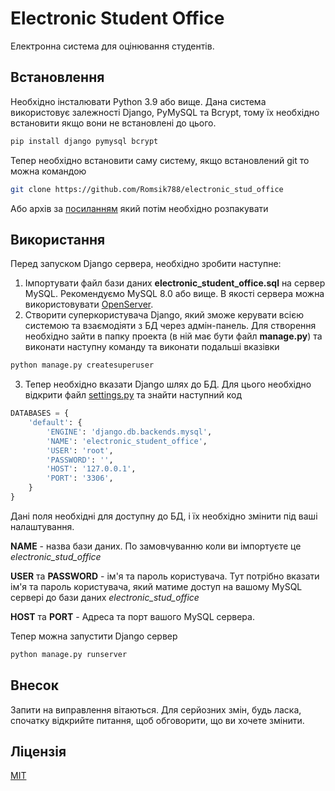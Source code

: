 # Electronic Student Office

Електронна система для оцінювання студентів.

## Встановлення

Необхідно інсталювати Python 3.9 або вище. Дана система використовує залежності Django, PyMySQL та Bcrypt, тому їх необхідно встановити якщо вони не встановлені до цього.

```bash
pip install django pymysql bcrypt
```
Тепер необхідно встановити саму систему, якщо встановлений git то можна командою
```bash
git clone https://github.com/Romsik788/electronic_stud_office
```
Або архів за [посиланням](https://github.com/Romsik788/electronic_stud_office/archive/refs/heads/main.zip) який потім необхідно розпакувати
## Використання

Перед запуском Django сервера, необхідно зробити наступне:

1. Імпортувати файл бази даних **electronic_student_office.sql** на сервер MySQL. Рекомендуємо MySQL 8.0 або вище. В якості сервера можна використовувати [OpenServer](https://ospanel.io/).
2. Створити суперкористувача Django, який зможе керувати всією системою та взаємодіяти з БД через адмін-панель. Для створення необхідно зайти в папку проекта (в ній має бути файл **manage.py**) та виконати наступну команду та виконати подальші вказівки
```bash
python manage.py createsuperuser
```
3. Тепер необхідно вказати Django шлях до БД. Для цього необхідно відкрити файл [settings.py](elecoffice/settings.py) та знайти наступний код
```python
DATABASES = {
    'default': {
        'ENGINE': 'django.db.backends.mysql',
        'NAME': 'electronic_student_office',
        'USER': 'root',
        'PASSWORD': '',
        'HOST': '127.0.0.1',
        'PORT': '3306',
    }
}
```
Дані поля необхідні для доступну до БД, і їх необхідно змінити під ваші налаштування.

**NAME** - назва бази даних. По замовчуванню коли ви імпортуєте це *electronic_stud_office*

**USER** та **PASSWORD** - ім'я та пароль користувача. Тут потрібно вказати ім'я та пароль користувача, який матиме доступ на вашому MySQL сервері до бази даних *electronic_stud_office*

**HOST** та **PORT** - Адреса та порт вашого MySQL сервера.

Тепер можна запустити Django сервер
```bash
python manage.py runserver
```

## Внесок
Запити на виправлення вітаються. Для серйозних змін, будь ласка, спочатку відкрийте питання, щоб обговорити, що ви хочете змінити.

## Ліцензія
[MIT](https://choosealicense.com/licenses/mit/)

